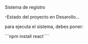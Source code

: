 <hi>Sistema de registro</hi>

-Estado del proyecto en Desarollo...

para ejecuta el sistema, debes poner:

´´´npm install react´´´´

